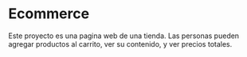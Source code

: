 # Ecommerce
Este proyecto es una pagina web de una tienda. Las personas pueden agregar productos al carrito, ver su contenido, y ver precios totales.
